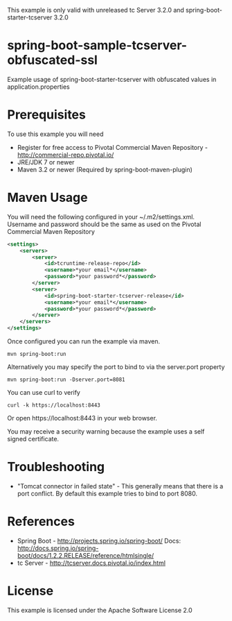 This example is only valid with unreleased tc Server 3.2.0 and spring-boot-starter-tcserver 3.2.0

# spring-boot-sample-tcserver-obfuscated-ssl
Example usage of spring-boot-starter-tcserver with obfuscated values in application.properties

Prerequisites
=============
To use this example you will need

* Register for free access to Pivotal Commercial Maven Repository - http://commercial-repo.pivotal.io/
* JRE/JDK 7 or newer
* Maven 3.2 or newer (Required by spring-boot-maven-plugin)

Maven Usage
==================

You will need the following configured in your ~/.m2/settings.xml. Username and password should be the same as used on the Pivotal Commercial Maven Repository

```xml
<settings>
	<servers>
		<server>
			<id>tcruntime-release-repo</id>
			<username>*your email*</username>
			<password>*your password*</password>
		</server>
		<server>
			<id>spring-boot-starter-tcserver-release</id>
			<username>*your email*</username>
			<password>*your password*</password>
		</server>
	</servers>
</settings>
```

Once configured you can run the example via maven.

```
mvn spring-boot:run
```

Alternatively you may specify the port to bind to via the server.port property
```
mvn spring-boot:run -Dserver.port=8081
```

You can use curl to verify

```
curl -k https://localhost:8443
```

Or open https://localhost:8443 in your web browser.

You may receive a security warning because the example uses a self signed certificate.

Troubleshooting
===============

* "Tomcat connector in failed state" - This generally means that there is a port conflict. By default this example tries to bind to port 8080.

References
==========

* Spring Boot - http://projects.spring.io/spring-boot/  Docs: http://docs.spring.io/spring-boot/docs/1.2.2.RELEASE/reference/htmlsingle/
* tc Server -  http://tcserver.docs.pivotal.io/index.html

License
=======
This example is licensed under the Apache Software License 2.0
